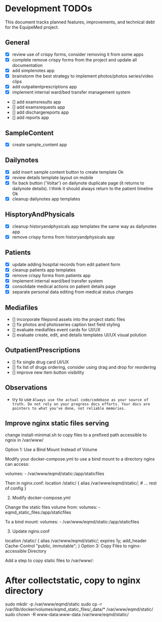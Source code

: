 # Development TODOs

This document tracks planned features, improvements, and technical debt for the EquipeMed project.

## General

- [x] review use of crispy forms, consider removing it from some apps
- [x] complete remove crispy forms from the project and update all documentation
- [x] add simplenotes app
- [x] brainstorm the best strategy to implement photos/photos series/video clips
- [x] add outpatientprescriptions app
- [x] implement internal ward/bed transfer management system
- [] add examsresults app
- [] add examsrequests app
- [] add dischargereports app
- [] add reports app

## SampleContent

- [x] create sample_content app

## Dailynotes

- [x] add insert sample content button to create template Ok
- [x] review details template layout on mobile
- [x] fix back button ('Voltar') on dailynote duplicate page (it returns to dailynote details). I think it should always return to the patient timeline Ok
- [x] cleanup dailynotes app templates

## HisptoryAndPhysicals

- [x] cleanup historyandphysicals app templates the same way as dailynotes app
- [x] remove crispy forms from historyandphysicals app

## Patients

- [x] update adding hospital records from edit patient form
- [x] cleanup patients app templates
- [x] remove crispy forms from patients app
- [x] implement internal ward/bed transfer system
- [x] consolidate medical actions on patient details page
- [x] separate personal data editing from medical status changes

## Mediafiles

- [] incorporate filepond assets into the project static files
- [] fix photos and photoseries caption text field styling
- [] evaluate mediafiles event cards for UI/UX
- [] evaluate create, edit, and details templates UI/UX visual polution

## OutpatientPrescriptions

- [] fix single drug card UI/UX
- [] fix list of drugs ordering, consider using drag and drop for reordering
- [] improve new item button visibility

## Observations

- try to use
  `Always use the actual code/codebase as your source of truth. Do not rely on your progress docs efforts. Your docs are pointers to what you've done, not reliable memories.`

## Improve nginx static files serving

change install-minimal.sh to copy files to a prefixed path accessible to ngnix in /var/www/

Option 1: Use a Bind Mount Instead of Volume

Modify your docker-compose.yml to use a bind mount to a directory nginx can access:

volumes: - /var/www/eqmd/static:/app/staticfiles

Then in nginx.conf:
location /static/ {
alias /var/www/eqmd/static/; # ... rest of config
}

2. Modify docker-compose.yml

Change the static files volume from:
volumes: - eqmd_static_files:/app/staticfiles

To a bind mount:
volumes: - /var/www/eqmd/static:/app/staticfiles

3. Update nginx.conf

location /static/ {
alias /var/www/eqmd/static/;
expires 1y;
add_header Cache-Control "public, immutable";
}
Option 3: Copy Files to nginx-accessible Directory

Add a step to copy static files to /var/www/:

# After collectstatic, copy to nginx directory

sudo mkdir -p /var/www/eqmd/static
sudo cp -r /var/lib/docker/volumes/eqmd_static_files/\_data/\* /var/www/eqmd/static/
sudo chown -R www-data:www-data /var/www/eqmd/static/

